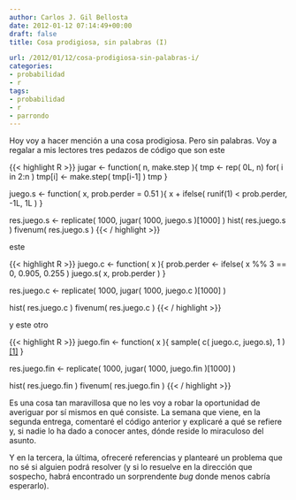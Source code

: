 ```yaml
---
author: Carlos J. Gil Bellosta
date: 2012-01-12 07:14:49+00:00
draft: false
title: Cosa prodigiosa, sin palabras (I)

url: /2012/01/12/cosa-prodigiosa-sin-palabras-i/
categories:
- probabilidad
- r
tags:
- probabilidad
- r
- parrondo
---
```


Hoy voy a hacer mención a una cosa prodigiosa. Pero sin palabras. Voy a regalar a mis lectores tres pedazos de código que son este

{{< highlight R >}}
jugar <- function( n, make.step ){
  tmp <- rep( 0L, n)
  for( i in 2:n )
    tmp[i] <- make.step( tmp[i-1] )
  tmp
}

juego.s <- function( x, prob.perder = 0.51 ){
  x + ifelse( runif(1) < prob.perder, -1L, 1L )
}

res.juego.s <- replicate( 1000, jugar( 1000, juego.s )[1000] )
hist( res.juego.s )
fivenum( res.juego.s )
{{< / highlight >}}

este

{{< highlight R >}}
juego.c <- function( x ){
  prob.perder <- ifelse( x %% 3 == 0, 0.905, 0.255 )
  juego.s( x, prob.perder )
}

res.juego.c <- replicate( 1000, jugar( 1000, juego.c )[1000] )

hist( res.juego.c )
fivenum( res.juego.c )
{{< / highlight >}}

y este otro

{{< highlight R >}}
juego.fin <- function( x ){
  sample( c( juego.c, juego.s), 1 )[[1]](x)
}

res.juego.fin <- replicate( 1000, jugar( 1000, juego.fin )[1000] )

hist( res.juego.fin )
fivenum( res.juego.fin )
{{< / highlight >}}

Es una cosa tan maravillosa que no les voy a robar la oportunidad de averiguar por sí mismos en qué consiste. La semana que viene, en la segunda entrega, comentaré el código anterior y explicaré a qué se refiere y, si nadie lo ha dado a conocer antes, dónde reside lo miraculoso del asunto.

Y en la tercera, la última, ofreceré referencias y plantearé un problema que no sé si alguien podrá resolver (y si lo resuelve en la dirección que sospecho, habrá encontrado un sorprendente _bug_ donde menos cabría esperarlo).
